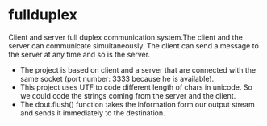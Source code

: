 # fullduplex
Client and server full duplex communication system.The client and the server can communicate simultaneously. 
The client can send a message to the server at any time and so is the server.

* The project is based on client and a server that are connected with the same socket (port number: 3333 because he is available).
* This project uses UTF to code different length of chars in unicode.  So we could code the strings coming from the server and the client.
* The dout.flush() function takes the information form our output stream and sends it immediately to the destination.
